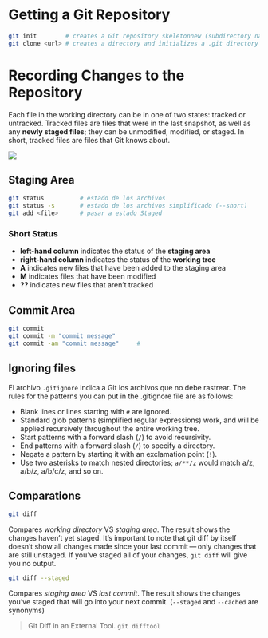 # Getting a Git Repository

```sh
git init        # creates a Git repository skeletonnew (subdirectory named .git)
git clone <url> # creates a directory and initializes a .git directory inside it
```



# Recording Changes to the Repository

Each file in the working directory can be in one of two states: tracked or untracked. Tracked files are files that were in the last snapshot, as well as any **newly staged files**; they can be unmodified, modified, or staged. In short, tracked files are files that Git knows about.

![](https://git-scm.com/book/en/v2/images/lifecycle.png)

## Staging Area

```sh
git status          # estado de los archivos
git status -s       # estado de los archivos simplificado (--short)
git add <file>      # pasar a estado Staged
```

### Short Status

* **left-hand column** indicates the status of the **staging area**
* **right-hand column** indicates the status of the **working tree**
* **A** indicates new files that have been added to the staging area
* **M** indicates files that have been modified
* **??** indicates new files that aren’t tracked


## Commit Area

```sh
git commit
git commit -m "commit message"
git commit -am "commit message"     # 
```


## Ignoring files

El archivo `.gitignore` indica a Git los archivos que no debe rastrear. The rules for the patterns you can put in the .gitignore file are as follows:

* Blank lines or lines starting with `#` are ignored.
* Standard glob patterns (simplified regular expressions) work, and will be applied recursively throughout the entire working tree.
* Start patterns with a forward slash (`/`) to avoid recursivity.
* End patterns with a forward slash (`/`) to specify a directory.
* Negate a pattern by starting it with an exclamation point (`!`).
* Use two asterisks to match nested directories; `a/**/z` would match a/z, a/b/z, a/b/c/z, and so on.

## Comparations

```sh
git diff
```

Compares *working directory* VS *staging area*. The result shows the changes haven’t yet staged. It’s important to note that git diff by itself doesn’t show all changes made since your last commit — only changes that are still unstaged. If you’ve staged all of your changes, `git diff` will give you no output.

```sh
git diff --staged
```

Compares *staging area* VS *last commit*. The result shows the changes you’ve staged that will go into your next commit. (`--staged` and `--cached` are synonyms)

> Git Diff in an External Tool. `git difftool`


